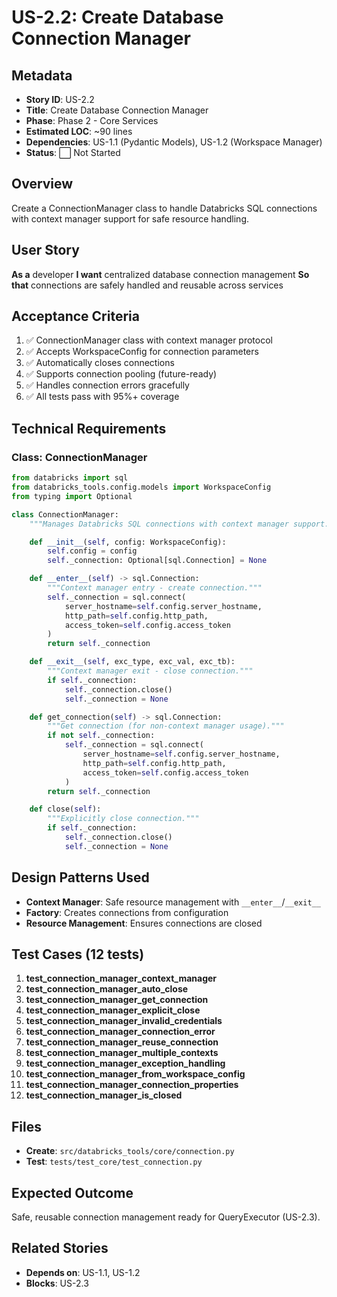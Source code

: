 # US-2.2: Create Database Connection Manager

## Metadata
- **Story ID**: US-2.2
- **Title**: Create Database Connection Manager
- **Phase**: Phase 2 - Core Services
- **Estimated LOC**: ~90 lines
- **Dependencies**: US-1.1 (Pydantic Models), US-1.2 (Workspace Manager)
- **Status**: ⬜ Not Started

## Overview
Create a ConnectionManager class to handle Databricks SQL connections with context manager support for safe resource handling.

## User Story
**As a** developer
**I want** centralized database connection management
**So that** connections are safely handled and reusable across services

## Acceptance Criteria
1. ✅ ConnectionManager class with context manager protocol
2. ✅ Accepts WorkspaceConfig for connection parameters
3. ✅ Automatically closes connections
4. ✅ Supports connection pooling (future-ready)
5. ✅ Handles connection errors gracefully
6. ✅ All tests pass with 95%+ coverage

## Technical Requirements

### Class: ConnectionManager

```python
from databricks import sql
from databricks_tools.config.models import WorkspaceConfig
from typing import Optional

class ConnectionManager:
    """Manages Databricks SQL connections with context manager support."""

    def __init__(self, config: WorkspaceConfig):
        self.config = config
        self._connection: Optional[sql.Connection] = None

    def __enter__(self) -> sql.Connection:
        """Context manager entry - create connection."""
        self._connection = sql.connect(
            server_hostname=self.config.server_hostname,
            http_path=self.config.http_path,
            access_token=self.config.access_token
        )
        return self._connection

    def __exit__(self, exc_type, exc_val, exc_tb):
        """Context manager exit - close connection."""
        if self._connection:
            self._connection.close()
            self._connection = None

    def get_connection(self) -> sql.Connection:
        """Get connection (for non-context manager usage)."""
        if not self._connection:
            self._connection = sql.connect(
                server_hostname=self.config.server_hostname,
                http_path=self.config.http_path,
                access_token=self.config.access_token
            )
        return self._connection

    def close(self):
        """Explicitly close connection."""
        if self._connection:
            self._connection.close()
            self._connection = None
```

## Design Patterns Used
- **Context Manager**: Safe resource management with `__enter__`/`__exit__`
- **Factory**: Creates connections from configuration
- **Resource Management**: Ensures connections are closed

## Test Cases (12 tests)

1. **test_connection_manager_context_manager**
2. **test_connection_manager_auto_close**
3. **test_connection_manager_get_connection**
4. **test_connection_manager_explicit_close**
5. **test_connection_manager_invalid_credentials**
6. **test_connection_manager_connection_error**
7. **test_connection_manager_reuse_connection**
8. **test_connection_manager_multiple_contexts**
9. **test_connection_manager_exception_handling**
10. **test_connection_manager_from_workspace_config**
11. **test_connection_manager_connection_properties**
12. **test_connection_manager_is_closed**

## Files
- **Create**: `src/databricks_tools/core/connection.py`
- **Test**: `tests/test_core/test_connection.py`

## Expected Outcome
Safe, reusable connection management ready for QueryExecutor (US-2.3).

## Related Stories
- **Depends on**: US-1.1, US-1.2
- **Blocks**: US-2.3
